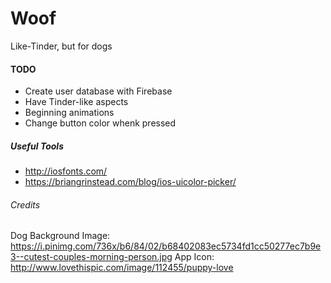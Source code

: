 # Woof
Like-Tinder, but for dogs

#### TODO
- Create user database with Firebase
- Have Tinder-like aspects
- Beginning animations
- Change button color whenk pressed

##### Useful Tools
- http://iosfonts.com/
- https://briangrinstead.com/blog/ios-uicolor-picker/

###### Credits
Dog Background Image: https://i.pinimg.com/736x/b6/84/02/b68402083ec5734fd1cc50277ec7b9e3--cutest-couples-morning-person.jpg
App Icon: http://www.lovethispic.com/image/112455/puppy-love
